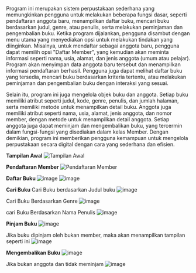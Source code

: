 Program ini merupakan sistem perpustakaan sederhana yang memungkinkan pengguna untuk melakukan beberapa fungsi dasar, seperti pendaftaran anggota baru, menampilkan daftar buku, mencari buku berdasarkan judul, genre, atau penulis, serta melakukan peminjaman dan pengembalian buku. Ketika program dijalankan, pengguna disambut dengan menu utama yang menyediakan opsi untuk melakukan tindakan yang diinginkan. Misalnya, untuk mendaftar sebagai anggota baru, pengguna dapat memilih opsi "Daftar Member", yang kemudian akan meminta informasi seperti nama, usia, alamat, dan jenis anggota (umum atau pelajar). Program akan menyimpan data anggota baru tersebut dan menampilkan informasi pendaftaran berhasil. Pengguna juga dapat melihat daftar buku yang tersedia, mencari buku berdasarkan kriteria tertentu, atau melakukan peminjaman dan pengembalian buku dengan interaksi yang sesuai.

Selain itu, program ini juga mengelola objek buku dan anggota. Setiap buku memiliki atribut seperti judul, kode, genre, penulis, dan jumlah halaman, serta memiliki metode untuk menampilkan detail buku. Anggota juga memiliki atribut seperti nama, usia, alamat, jenis anggota, dan nomor member, dengan metode untuk menampilkan detail anggota. Setiap anggota juga dapat meminjam dan mengembalikan buku, yang tercermin dalam fungsi-fungsi yang disediakan dalam kelas Member. Dengan demikian, program ini memberikan pengguna kemampuan untuk mengelola perpustakaan secara digital dengan cara yang sederhana dan efisien.

**Tampilan Awal**
![Tampilan Awal](https://github.com/Marlenijournal/PractPBO/assets/168698302/8fb70c5a-5c67-4a52-8879-bb4ee665684a)


**Pendaftaran Member**
![Pendaftaran Member](https://github.com/Marlenijournal/PractPBO/assets/168698302/362037b8-3c2d-409b-bb33-43500395d9d9)


**Daftar Buku**
![image](https://github.com/Marlenijournal/PractPBO/assets/168698302/14d54b92-5f64-4098-95e0-0eb3c96cc400)
![image](https://github.com/Marlenijournal/PractPBO/assets/168698302/5e349818-52ed-4452-b3c5-79cdaf74e889)


**Cari Buku**
Cari Buku berdasarkan Judul buku
![image](https://github.com/Marlenijournal/PractPBO/assets/168698302/59556c84-f986-41ff-b7e1-e4ca7e75e78c)

Cari Buku Berdasarkan Genre
![image](https://github.com/Marlenijournal/PractPBO/assets/168698302/04b2e7d3-606b-404e-aacf-026bae7ba17c)

cari Buku Berdasarkan Nama Penulis
![image](https://github.com/Marlenijournal/PractPBO/assets/168698302/5e85f3a4-d6a8-4dcd-a92b-0d338058f346)


**Pinjam Buku**
![image](https://github.com/Marlenijournal/PractPBO/assets/168698302/875a5acd-8a33-4267-954a-a73e2a702434)

Jika buku dipinjam oleh bukan member, maka akan menampilkan tampilan seperti ini
![image](https://github.com/Marlenijournal/PractPBO/assets/168698302/012070d3-8171-4828-bc45-5689ee6713a8)


**Mengembalikan Buku**
![image](https://github.com/Marlenijournal/PractPBO/assets/168698302/409ac290-1c54-441f-b5ed-1830b4741ac1)

Jika bukan anggota dan tidak meminjam
![image](https://github.com/Marlenijournal/PractPBO/assets/168698302/4bcf5946-f0de-4c57-8b28-bd5d29e06ecc)




